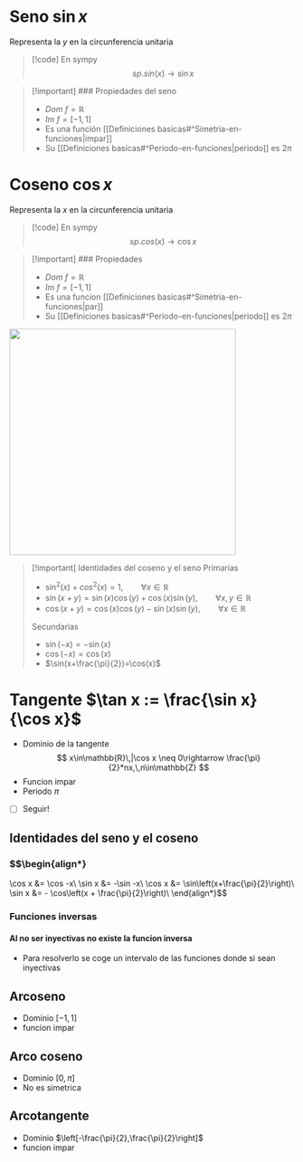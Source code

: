# Seno $\sin{x}$
Representa la $y$ en la circunferencia unitaria

> [!code] En sympy
> $$sp.sin(x)\to\sin{x}$$

> [!important] ### Propiedades del seno
> - $Dom\ f=\mathbb{R}$
> - $Im\ f=[-1,1]$
> - Es una función [[Definiciones basicas#^Simetria-en-funciones|impar]]
> - Su [[Definiciones basicas#^Periodo-en-funciones|periodo]] es $2\pi$ 
> 
# Coseno $\cos{x}$
Representa la $x$ en la circunferencia unitaria

> [!code] En sympy
> $$sp.cos(x)\to\cos{x}$$

> [!important] ### Propiedades
> - $Dom\ f=\mathbb{R}$
> - $Im\ f=[-1,1]$
> - Es una funcion [[Definiciones basicas#^Simetria-en-funciones|par]]
> - Su [[Definiciones basicas#^Periodo-en-funciones|periodo]] es $2\pi$

<img src="https://i.pinimg.com/originals/ec/f5/ba/ecf5ba982ff3de01fb074a8dc58d6715.gif" class="center" height="400">

> [!important] Identidades del coseno y el seno
> Primarias
> - $\sin^2(x)+cos^2(x)=1,\qquad\forall x\in\mathbb{R}$
> - $\sin(x+y)=\sin(x)\cos(y)+\cos(x)\sin(y),\qquad\forall x,y\in\mathbb{R}$
> - $\cos(x+y)=\cos(x)\cos(y)-\sin(x)\sin(y),\qquad\forall x\in\mathbb{R}$
>
> Secundarias
> - $\sin(-x)=-\sin(x)$
> - $\cos(-x)=\cos(x)$
> - $\sin(x+\frac{\pi}{2})=\cos(x)$

# Tangente $\tan x := \frac{\sin x}{\cos x}$
- Dominio de la tangente $$
x\in\mathbb{R}\,|\cos x \neq
0\rightarrow \frac{\pi}{2}*nx,\,n\in\mathbb{Z}
$$
- Funcion impar
- Periodo $\pi$
- [ ] Seguir!

## Identidades del seno y el coseno
### $$\begin{align*}
\cos x &= \cos -x\\
\sin x &= -\sin -x\\
\cos x &= \sin\left(x+\frac{\pi}{2}\right)\\
\sin x &= - \cos\left(x + \frac{\pi}{2}\right)\\
\end{align*}$$



### Funciones inversas
#### Al no ser inyectivas no existe la funcion inversa
- Para resolverlo se coge un intervalo de las funciones donde si sean inyectivas

## Arcoseno
- Dominio $[-1, 1]$
- funcion impar
## Arco coseno
- Dominio $[0, \pi]$
- No es simetrica
## Arcotangente
- Dominio $\left[-\frac{\pi}{2},\frac{\pi}{2}\right]$
- funcion impar